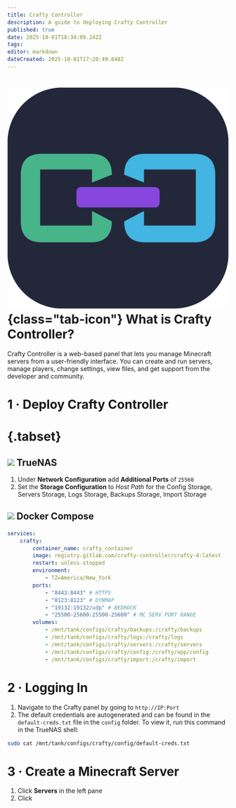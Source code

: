 ```yaml
---
title: Crafty Controller
description: A guide to deploying Crafty Controller
published: true
date: 2025-10-01T18:34:09.242Z
tags: 
editor: markdown
dateCreated: 2025-10-01T17:20:49.848Z
---
```


# ![](/crafty-controller.png){class="tab-icon"} What is Crafty Controller?

Crafty Controller is a web-based panel that lets you manage Minecraft servers from a user-friendly interface. You can create and run servers, manage players, change settings, view files, and get support from the developer and community.

# 1 · Deploy Crafty Controller
# {.tabset}
## <img src="/truenas.png" class="tab-icon"> TrueNAS

1. Under **Network Configuration** add **Additional Ports** of `25560`
1. Set the **Storage Configuration** to *Host Path* for the Config Storage, Servers Storage, Logs Storage, Backups Storage, Import Storage


## <img src="/docker.png" class="tab-icon"> Docker Compose

```yaml
services:
    crafty:
        container_name: crafty_container
        image: registry.gitlab.com/crafty-controller/crafty-4:latest
        restart: unless-stopped
        environment:
            - TZ=America/New_York
        ports:
            - "8443:8443" # HTTPS
            - "8123:8123" # DYNMAP
            - "19132:19132/udp" # BEDROCK
            - "25500-25600:25500-25600" # MC SERV PORT RANGE
        volumes:
            - /mnt/tank/configs/crafty/backups:/crafty/backups
            - /mnt/tank/configs/crafty/logs:/crafty/logs
            - /mnt/tank/configs/crafty/servers:/crafty/servers
            - /mnt/tank/configs/crafty/config:/crafty/app/config
            - /mnt/tank/configs/crafty/import:/crafty/import
```

# 2 · Logging In

1. Navigate to the Crafty panel by going to `http://IP:Port`
1. The default credentials are autogenerated and can be found in the `default-creds.txt` file in the `config` folder. To view it, run this command in the TrueNAS shell:
```bash
sudo cat /mnt/tank/configs/crafty/config/default-creds.txt
```

# 3 · Create a Minecraft Server
1. Click **Servers** in the left pane
1. Click 